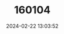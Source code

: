 ---
title: "160104"
category: "Tarucus bowkeri"
draft: false
date: 2024-02-22 13:03:52
languages:
  English: ["Bowker’s Blue", "Bowker’s Pierrot"]
---